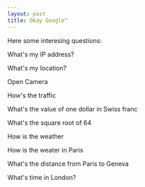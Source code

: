 ```yaml
---
layout: post
title: Okay Google" 
---
```


Here some interesing questions:


What's my IP address? 

What's my location? 

Open Camera 

How's the traffic

What's the value of one dollar in Swiss franc

What's the square root of 64

How is the weather

How is the weater in Paris

What's the distance from Paris to Geneva

What's time in London? 


